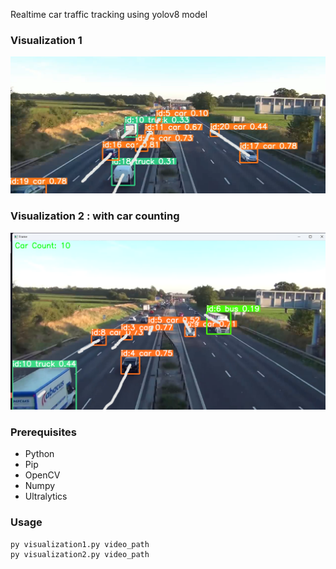 Realtime car traffic tracking using yolov8 model

### Visualization 1
![Demo](demo.png)


### Visualization 2 : with car counting
![Demo](demo2.png)

### Prerequisites
- Python
- Pip 
- OpenCV
- Numpy
- Ultralytics

### Usage

```
py visualization1.py video_path
py visualization2.py video_path
```
